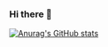 ### Hi there 👋


[![Anurag's GitHub stats](https://github-readme-stats.vercel.app/api?username=safwaan-menk)](https://github.com/anuraghazra/github-readme-stats)


<!--
**safwaan-menk/safwaan-menk** is a ✨ _special_ ✨ repository because its `README.md` (this file) appears on your GitHub profile.

Here are some ideas to get you started:

- 🔭 I’m currently working on ...
- 🌱 I’m currently learning ...
- 👯 I’m looking to collaborate on ...
- 🤔 I’m looking for help with ...
- 💬 Ask me about ...
- 📫 How to reach me: ...
- 😄 Pronouns: ...
- ⚡ Fun fact: ...
-->
